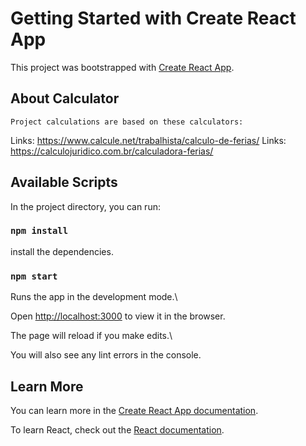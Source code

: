 
# Getting Started with Create React App

  

This project was bootstrapped with [Create React App](https://github.com/facebook/create-react-app).


  ## About Calculator

	Project calculations are based on these calculators:
  Links: https://www.calcule.net/trabalhista/calculo-de-ferias/ 
Links: https://calculojuridico.com.br/calculadora-ferias/


## Available Scripts



  

In the project directory, you can run:

### `npm install`

  

install the dependencies. 



  

### `npm start`

  

Runs the app in the development mode.\

Open [http://localhost:3000](http://localhost:3000) to view it in the browser.

  

The page will reload if you make edits.\

You will also see any lint errors in the console.

  



  

## Learn More

  

You can learn more in the [Create React App documentation](https://facebook.github.io/create-react-app/docs/getting-started).

  

To learn React, check out the [React documentation](https://reactjs.org/).
